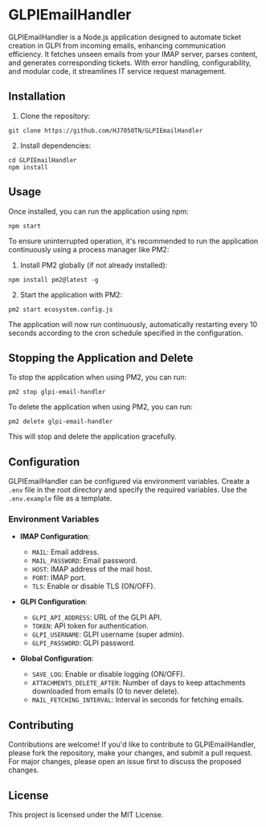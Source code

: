 # GLPIEmailHandler

GLPIEmailHandler is a Node.js application designed to automate ticket creation in GLPI from incoming emails, enhancing communication efficiency. It fetches unseen emails from your IMAP server, parses content, and generates corresponding tickets. With error handling, configurability, and modular code, it streamlines IT service request management.

## Installation

1. Clone the repository:

```
git clone https://github.com/HJ7050TN/GLPIEmailHandler
```

2. Install dependencies:

```
cd GLPIEmailHandler
npm install
```

## Usage

Once installed, you can run the application using npm:

```
npm start
```

To ensure uninterrupted operation, it's recommended to run the application continuously using a process manager like PM2:

1. Install PM2 globally (if not already installed):

```
npm install pm2@latest -g
```

2. Start the application with PM2:

```
pm2 start ecosystem.config.js
```

The application will now run continuously, automatically restarting every 10 seconds according to the cron schedule specified in the configuration.

## Stopping the Application and Delete

To stop the application when using PM2, you can run:

```
pm2 stop glpi-email-handler
```

To delete the application when using PM2, you can run:

```
pm2 delete glpi-email-handler
```

This will stop and delete the application gracefully.

## Configuration

GLPIEmailHandler can be configured via environment variables. Create a `.env` file in the root directory and specify the required variables. Use the `.env.example` file as a template.

### Environment Variables

- **IMAP Configuration**:
  - `MAIL`: Email address.
  - `MAIL_PASSWORD`: Email password.
  - `HOST`: IMAP address of the mail host.
  - `PORT`: IMAP port.
  - `TLS`: Enable or disable TLS (ON/OFF).

- **GLPI Configuration**:
  - `GLPI_API_ADDRESS`: URL of the GLPI API.
  - `TOKEN`: API token for authentication.
  - `GLPI_USERNAME`: GLPI username (super admin).
  - `GLPI_PASSWORD`: GLPI password.

- **Global Configuration**:
  - `SAVE_LOG`: Enable or disable logging (ON/OFF).
  - `ATTACHMENTS_DELETE_AFTER`: Number of days to keep attachments downloaded from emails (0 to never delete).
  - `MAIL_FETCHING_INTERVAL`: Interval in seconds for fetching emails.

## Contributing

Contributions are welcome! If you'd like to contribute to GLPIEmailHandler, please fork the repository, make your changes, and submit a pull request. For major changes, please open an issue first to discuss the proposed changes.

## License

This project is licensed under the MIT License.
